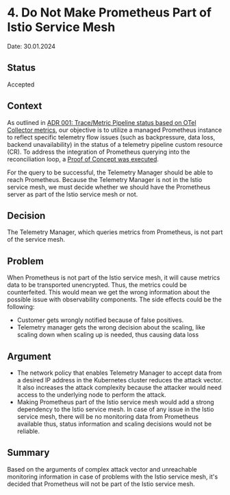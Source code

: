 # 4. Do Not Make Prometheus Part of Istio Service Mesh

Date: 30.01.2024

## Status

Accepted

## Context

As outlined in [ADR 001: Trace/Metric Pipeline status based on OTel Collector metrics](./001-otel-collector-metric-based-pipeline-status.md), our objective is to utilize a managed Prometheus instance to reflect specific telemetry flow issues (such as backpressure, data loss, backend unavailability) in the status of a telemetry pipeline custom resource (CR).
To address the integration of Prometheus querying into the reconciliation loop, a [Proof of Concept was executed](./003-integrate-prometheus-with-telemetry-manager-using-alerting.md).

For the query to be successful, the Telemetry Manager should be able to reach Prometheus. Because the Telemetry Manager is not in the Istio service mesh, we must decide whether we should have the Prometheus server as part of the Istio service mesh or not.

## Decision
The Telemetry Manager, which queries metrics from Prometheus, is not part of the service mesh.

## Problem
When Prometheus is not part of the Istio service mesh, it will cause metrics data to be transported unencrypted. Thus, the metrics could be counterfeited. This would mean we get the wrong information about the possible issue with observability components. The side effects could be the following:
 - Customer gets wrongly notified because of false positives.
 - Telemetry manager gets the wrong decision about the scaling, like scaling down when scaling up is needed, thus causing data loss

## Argument 
- The network policy that enables Telemetry Manager to accept data from a desired IP address in the Kubernetes cluster reduces the attack vector. It also increases the attack complexity because the attacker would need access to the underlying node to perform the attack.
- Making Prometheus part of the Istio service mesh would add a strong dependency to the Istio service mesh. In case of any issue in the Istio service mesh, there will be no monitoring data from Prometheus available thus, status information and scaling decisions would not be reliable.

## Summary
Based on the arguments of complex attack vector and unreachable monitoring information in case of problems with the Istio service mesh, it's decided that Prometheus will not be part of the Istio service mesh.

